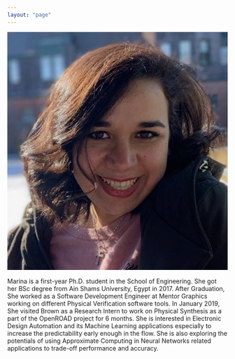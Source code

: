 ```yaml
---
layout: "page"
---
```




![](/members/marina.jpg)


Marina is a first-year Ph.D. student in the School of Engineering. She got her BSc degree from Ain Shams University, Egypt in 2017. After Graduation, She worked as a Software Development Engineer at Mentor Graphics working on different Physical Verification software tools. In January 2019, She visited Brown as a Research Intern to work on Physical Synthesis as a part of the OpenROAD project for 6 months. She is interested in Electronic Design Automation and its Machine Learning applications especially to increase the predictability early enough in the flow. She is also exploring the potentials of using Approximate Computing in Neural Networks related applications to trade-off performance and accuracy.
